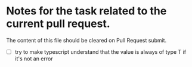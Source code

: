 # Notes for the task related to the current pull request.

The content of this file should be cleared on Pull Request submit.

- [ ] try to make typescript understand that the value is always of type T if it's not an error